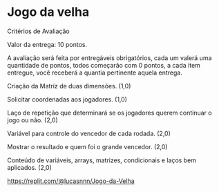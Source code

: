 # Jogo da velha

Critérios de Avaliação

Valor da entrega: 10 pontos.

A avaliação será feita por entregáveis obrigatórios, cada um valerá uma quantidade de pontos, todos começarão com 0 pontos, a cada item entregue, você receberá a quantia pertinente aquela entrega.

Criação da Matriz de duas dimensões. (1,0)

Solicitar coordenadas aos jogadores. (1,0)

Laço de repetição que determinará se os jogadores querem continuar o jogo ou não. (2,0)

Variável para controle do vencedor de cada rodada. (2,0)

Mostrar o resultado e quem foi o grande vencedor. (2,0)

Conteúdo de variáveis, arrays, matrizes, condicionais e laços bem aplicados. (2,0)

https://replit.com/@lucasnnn/Jogo-da-Velha
